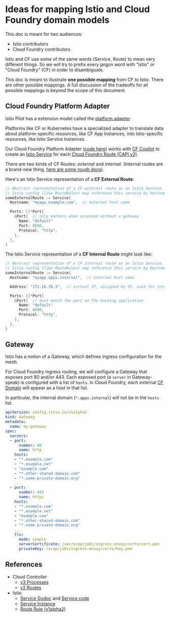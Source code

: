 # Ideas for mapping Istio and Cloud Foundry domain models
This doc is meant for two audiences:
- Istio contributors
- Cloud Foundry contributors

Istio and CF use some of the same words (Service, Route) to mean very different things.
So we will try to prefix every jargon word with "Istio" or "Cloud Foundry" (CF) in order to disambiguate.

This doc is meant to illustrate **one possible mapping** from CF to Istio.  There are other possible mappings.
A full discussion of the tradeoffs for all possible mappings is beyond the scope of this document.

## Cloud Foundry Platform Adapter

Istio Pilot has a extension model called the [platform adapter](https://istio.io/docs/concepts/traffic-management/pilot.html).

Platforms like CF or Kubernetes have a specialized adapter to translate data about platform-specific resources, like CF App Instances,
into Istio-specific resources, like Istio Service Instances.

Our Cloud Foundry Platform Adapter ([code here](https://github.com/istio/istio/tree/6ab44cdfd3401a1ae2cd3b4dd9f42f823e6d02d7/pilot/pkg/serviceregistry/cloudfoundry))
works with [CF Copilot](https://github.com/cloudfoundry/copilot) to
create an [Istio Service](https://godoc.org/istio.io/istio/pilot/pkg/model#Service) for each
[Cloud Foundry Route (CAPI v2)](https://apidocs.cloudfoundry.org/280/routes/creating_a_route.html).

There are two kinds of CF Routes: *external* and *internal*. (Internal routes are a brand-new thing, [here are some rough docs](https://github.com/cloudfoundry/cf-app-sd-release#example-usage)).

Here's an Istio Service representation of a **CF External Route**:

```go
// Abstract representation of a CF external route as an Istio Service.
// Istio config (like RouteRules) may reference this service by Hostname
someExternalRoute := Service{
  Hostname: "myapp.example.com",  // external host name

  Ports: []*Port{
    &Port{  // only matters when accessed without a gateway
      Name: "default"
      Port: 8080,
      Protocol: "http",
    },
  },
}
```

The Istio Service representation of a **CF Internal Route** might look like:
```go
// Abstract representation of a CF internal route as an Istio Service.
// Istio config (like RouteRules) may reference this service by Hostname
someInternalRoute := Service{
  Hostname: "myapp.apps.internal",  // internal host name

  Address: "172.16.30.3",  // virtual IP, assigned by CF, used for intra-mesh TCP/UDP routing

  Ports: []*Port{
    &Port{  // must match the port on the backing application
      Name: "default"
      Port: 8080,
      Protocol: "http",
    },
  },
}
```



## Gateway
Istio has a notion of a Gateway, which defines ingress configuration for the mesh.

For Cloud Foundry ingress routing, we will configure a Gateway that exposes port 80 and/or 443.
Each exposed port (a `server` in Gateway-speak) is configured with a list of `hosts`.  In Cloud Foundry,
each external [CF Domain](https://docs.cloudfoundry.org/devguide/deploy-apps/routes-domains.html) will appear as a host in that list.

In particular, the internal domain (`*.apps.internal`) will not be in the `hosts` list.


```yaml
apiVersion: config.istio.io/v1alpha2
kind: Gateway
metadata:
  name: my-gateway
spec:
  servers:
  - port:
      number: 80
      name: http
    hosts:
    - "*.example.com"
    - "*.example.net"
    - "example.com"
    - "*.other-shared-domain.com"
    - "*.some-private-domain.org"
    ...
  - port:
      number: 443
      name: https
    hosts:
    - "*.example.com"
    - "*.example.net"
    - "example.com"
    - "*.other-shared-domain.com"
    - "*.some-private-domain.org"
    ...
    tls:
      mode: simple
      serverCertificate: /var/vcap/jobs/ingress-envoy/certs/cert.pem
      privateKey: /vcap/jobs/ingress-envoy/certs/key.pem
```


## References
- Cloud Controller
  - [v3 Processes](http://v3-apidocs.cloudfoundry.org/version/3.38.0/index.html#processes)
  - [v2 Routes](https://apidocs.cloudfoundry.org/280/#routes)
- Istio
  - [Service Godoc](https://godoc.org/istio.io/istio/pilot/pkg/model#Service) and [Service code](https://github.com/istio/istio/blob/448436a5acd72b77206eb0d61be084b572710022/pilot/pkg/model/service.go#L34-L65)
  - [Service Instance](https://github.com/istio/istio/blob/448436a5acd72b77206eb0d61be084b572710022/pilot/pkg/model/service.go#L197-L221)
  - [Route Rule (v1alpha2)](https://godoc.org/istio.io/api/routing/v1alpha2#RouteRule)
